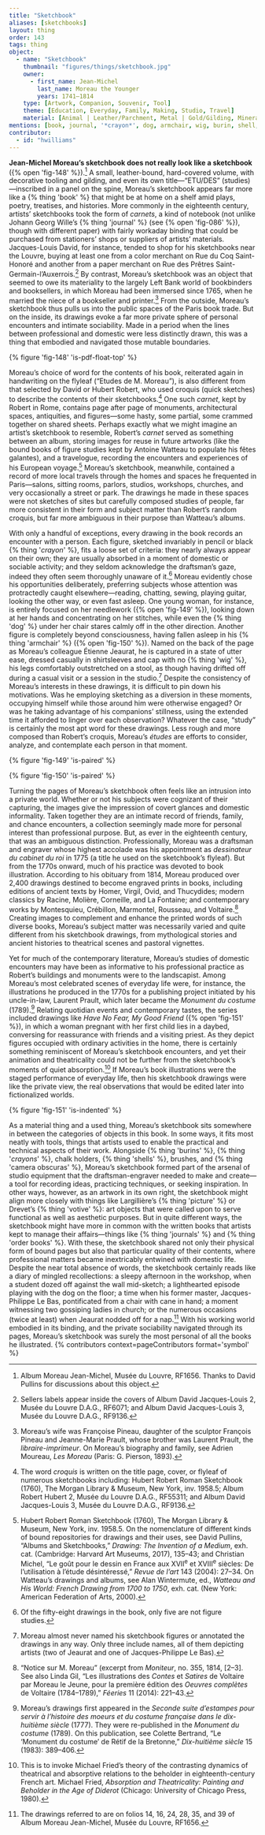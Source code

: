 ```yaml
---
title: "Sketchbook"
aliases: [sketchbooks]
layout: thing
order: 143
tags: thing
object:
  - name: "Sketchbook"
    thumbnail: "figures/things/sketchbook.jpg"
    owner:
      - first_name: Jean-Michel
        last_name: Moreau the Younger
        years: 1741–1814
    type: [Artwork, Companion, Souvenir, Tool]
    theme: [Education, Everyday, Family, Making, Studio, Travel]
    material: [Animal | Leather/Parchment, Metal | Gold/Gilding, Mineral | Chalk, Synthetic Materials | Paper]
mentions: [book, journal, '*crayon*', dog, armchair, wig, burin, shell, camera obscura, picture, votive, order book]
contributor:
  - id: "hwilliams"
---
```


**Jean-Michel Moreau’s sketchbook does not really look like a sketchbook** ({% open 'fig-148' %}).[^1] A small, leather-bound, hard-covered volume, with decorative tooling and gilding, and even its own title—“ETU/DES” (studies)—inscribed in a panel on the spine, Moreau’s sketchbook appears far more like a {% thing 'book' %} that might be at home on a shelf amid plays, poetry, treatises, and histories. More commonly in the eighteenth century, artists’ sketchbooks took the form of *carnets*, a kind of notebook (not unlike Johann Georg Wille’s {% thing 'journal' %} (see {% open 'fig-086' %}), though with different paper) with fairly workaday binding that could be purchased from stationers’ shops or suppliers of artists’ materials. Jacques-Louis David, for instance, tended to shop for his sketchbooks near the Louvre, buying at least one from a color merchant on Rue du Coq Saint-Honoré and another from a paper merchant on Rue des Prêtres Saint-Germain-l’Auxerrois.[^2] By contrast, Moreau’s sketchbook was an object that seemed to owe its materiality to the largely Left Bank world of bookbinders and booksellers, in which Moreau had been immersed since 1765, when he married the niece of a bookseller and printer.[^3] From the outside, Moreau’s sketchbook thus pulls us into the public spaces of the Paris book trade. But on the inside, its drawings evoke a far more private sphere of personal encounters and intimate sociability. Made in a period when the lines between professional and domestic were less distinctly drawn, this was a thing that embodied and navigated those mutable boundaries.

{% figure 'fig-148' 'is-pdf-float-top' %}

Moreau’s choice of word for the contents of his book, reiterated again in handwriting on the flyleaf (“Etudes de M. Moreau”), is also different from that selected by David or Hubert Robert, who used croquis (quick sketches) to describe the contents of their sketchbooks.[^4] One such *carnet*, kept by Robert in Rome, contains page after page of monuments, architectural spaces, antiquities, and figures—some hasty, some partial, some crammed together on shared sheets. Perhaps exactly what we might imagine an artist’s sketchbook to resemble, Robert’s *carnet* served as something between an album, storing images for reuse in future artworks (like the bound books of figure studies kept by Antoine Watteau to populate his fêtes galantes), and a travelogue, recording the encounters and experiences of his European voyage.[^5] Moreau’s sketchbook, meanwhile, contained a record of more local travels through the homes and spaces he frequented in Paris—salons, sitting rooms, parlors, studios, workshops, churches, and very occasionally a street or park. The drawings he made in these spaces were not sketches of sites but carefully composed studies of people, far more consistent in their form and subject matter than Robert’s random croquis, but far more ambiguous in their purpose than Watteau’s albums.

With only a handful of exceptions, every drawing in the book records an encounter with a person. Each figure, sketched invariably in pencil or black {% thing '*crayon*' %}, fits a loose set of criteria: they nearly always appear on their own; they are usually absorbed in a moment of domestic or sociable activity; and they seldom acknowledge the draftsman’s gaze, indeed they often seem thoroughly unaware of it.[^6] Moreau evidently chose his opportunities deliberately, preferring subjects whose attention was protractedly caught elsewhere—reading, chatting, sewing, playing guitar, looking the other way, or even fast asleep. One young woman, for instance, is entirely focused on her needlework ({% open 'fig-149' %}), looking down at her hands and concentrating on her stitches, while even the {% thing 'dog' %} under her chair stares calmly off in the other direction. Another figure is completely beyond consciousness, having fallen asleep in his {% thing 'armchair' %} ({% open 'fig-150' %}). Named on the back of the page as Moreau’s colleague Étienne Jeaurat, he is captured in a state of utter ease, dressed casually in shirtsleeves and cap with no {% thing 'wig' %}, his legs comfortably outstretched on a stool, as though having drifted off during a casual visit or a session in the studio.[^7] Despite the consistency of Moreau’s interests in these drawings, it is difficult to pin down his motivations. Was he employing sketching as a diversion in these moments, occupying himself while those around him were otherwise engaged? Or was he taking advantage of his companions’ stillness, using the extended time it afforded to linger over each observation? Whatever the case, “study” is certainly the most apt word for these drawings. Less rough and more composed than Robert’s croquis, Moreau’s *études* are efforts to consider, analyze, and contemplate each person in that moment.

{% figure 'fig-149' 'is-paired' %}

{% figure 'fig-150' 'is-paired' %}

Turning the pages of Moreau’s sketchbook often feels like an intrusion into a private world. Whether or not his subjects were cognizant of their capturing, the images give the impression of covert glances and domestic informality. Taken together they are an intimate record of friends, family, and chance encounters, a collection seemingly made more for personal interest than professional purpose. But, as ever in the eighteenth century, that was an ambiguous distinction. Professionally, Moreau was a draftsman and engraver whose highest accolade was his appointment as *dessinateur du cabinet du roi* in 1775 (a title he used on the sketchbook’s flyleaf). But from the 1770s onward, much of his practice was devoted to book illustration. According to his obituary from 1814, Moreau produced over 2,400 drawings destined to become engraved prints in books, including editions of ancient texts by Homer, Virgil, Ovid, and Thucydides; modern classics by Racine, Molière, Corneille, and La Fontaine; and contemporary works by Montesquieu, Crébillon, Marmontel, Rousseau, and Voltaire.[^8] Creating images to complement and enhance the printed words of such diverse books, Moreau’s subject matter was necessarily varied and quite different from his sketchbook drawings, from mythological stories and ancient histories to theatrical scenes and pastoral vignettes.

Yet for much of the contemporary literature, Moreau’s studies of domestic encounters may have been as informative to his professional practice as Robert’s buildings and monuments were to the landscapist. Among Moreau’s most celebrated scenes of everyday life were, for instance, the illustrations he produced in the 1770s for a publishing project initiated by his uncle-in-law, Laurent Prault, which later became the *Monument du costume* (1789).[^9] Relating quotidian events and contemporary tastes, the series included drawings like *Have No Fear, My Good Friend* ({% open 'fig-151' %}), in which a woman pregnant with her first child lies in a daybed, conversing for reassurance with friends and a visiting priest. As they depict figures occupied with ordinary activities in the home, there is certainly something reminiscent of Moreau’s sketchbook encounters, and yet their animation and theatricality could not be further from the sketchbook’s moments of quiet absorption.[^10] If Moreau’s book illustrations were the staged performance of everyday life, then his sketchbook drawings were like the private view, the real observations that would be edited later into fictionalized worlds.

{% figure 'fig-151' 'is-indented' %}

As a material thing and a used thing, Moreau’s sketchbook sits somewhere in between the categories of objects in this book. In some ways, it fits most neatly with tools, things that artists used to enable the practical and technical aspects of their work. Alongside {% thing 'burins' %}, {% thing '*crayons*' %}, chalk holders, {% thing 'shells' %}, brushes, and {% thing 'camera obscuras' %}, Moreau’s sketchbook formed part of the arsenal of studio equipment that the draftsman-engraver needed to make and create—a tool for recording ideas, practicing techniques, or seeking inspiration. In other ways, however, as an artwork in its own right, the sketchbook might align more closely with things like Largillière’s {% thing 'picture' %} or Drevet’s {% thing 'votive' %}: art objects that were called upon to serve functional as well as aesthetic purposes. But in quite different ways, the sketchbook might have more in common with the written books that artists kept to manage their affairs—things like {% thing 'journals' %} and {% thing 'order books' %}. With these, the sketchbook shared not only their physical form of bound pages but also that particular quality of their contents, where professional matters became inextricably entwined with domestic life. Despite the near total absence of words, the sketchbook certainly reads like a diary of mingled recollections: a sleepy afternoon in the workshop, when a student dozed off against the wall mid-sketch; a lighthearted episode playing with the dog on the floor; a time when his former master, Jacques-Philippe Le Bas, pontificated from a chair with cane in hand; a moment witnessing two gossiping ladies in church; or the numerous occasions (twice at least) when Jeaurat nodded off for a nap.[^11] With his working world embodied in its binding, and the private sociability navigated through its pages, Moreau’s sketchbook was surely the most personal of all the books he illustrated. {% contributors context=pageContributors format='symbol' %}

<div class="additional-figs" hidden>

{% figuregroup '3' 'fig-086' %}

</div>

[^1]: Album Moreau Jean-Michel, Musée du Louvre, RF1656. Thanks to David Pullins for discussions about this object.

[^2]: Sellers labels appear inside the covers of Album David Jacques-Louis 2, Musée du Louvre D.A.G., RF6071; and Album David Jacques-Louis 3, Musée du Louvre D.A.G., RF9136.

[^3]: Moreau’s wife was Françoise Pineau, daughter of the sculptor François Pineau and Jeanne-Marie Prault, whose brother was Laurent Prault, the *libraire-imprimeur*. On Moreau’s biography and family, see Adrien Moureau, *Les Moreau* (Paris: G. Pierson, 1893).

[^4]: The word *croquis* is written on the title page, cover, or flyleaf of numerous sketchbooks including: Hubert Robert Roman Sketchbook (1760), The Morgan Library & Museum, New York, inv. 1958.5; Album Robert Hubert 2, Musée du Louvre D.A.G., RF55311; and Album David Jacques-Louis 3, Musée du Louvre D.A.G., RF9136.

[^5]: Hubert Robert Roman Sketchbook (1760), The Morgan Library & Museum, New York, inv. 1958.5. On the nomenclature of different kinds of bound repositories for drawings and their uses, see David Pullins, “Albums and Sketchbooks,” *Drawing: The Invention of a Medium*, exh. cat. (Cambridge: Harvard Art Museums, 2017), 135–43; and Christian Michel, “Le goût pour le dessin en France aux XVII<sup>e</sup> et XVIII<sup>e</sup> siècles: De l’utilisation à l’étude désintéressé,” *Revue de l’art* 143 (2004): 27–34. On Watteau’s drawings and albums, see Alan Wintermute, ed., *Watteau and His World: French Drawing from 1700 to 1750*, exh. cat. (New York: American Federation of Arts, 2000).

[^6]: Of the fifty-eight drawings in the book, only five are not figure studies.

[^7]: Moreau almost never named his sketchbook figures or annotated the drawings in any way. Only three include names, all of them depicting artists (two of Jeaurat and one of Jacques-Philippe Le Bas).

[^8]: “Notice sur M. Moreau” (excerpt from *Moniteur*, no. 355, 1814, [2–3]. See also Linda Gil, “Les illustrations des *Contes* et *Satires* de Voltaire par Moreau le Jeune, pour la première édition des *Oeuvres complètes* de Voltaire (1784–1789),” *Féeries* 11 (2014): 221–43.

[^9]: Moreau’s drawings first appeared in the *Seconde suite d’estampes pour servir à l’histoire des moeurs et du costume française dans le dix-huitième siècle* (1777). They were re-published in the *Monument du costume* (1789). On this publication, see Colette Bertrand, “Le ‘Monument du costume’ de Rétif de la Bretonne,” *Dix-huitième siècle* 15 (1983): 389–406.

[^10]: This is to invoke Michael Fried’s theory of the contrasting dynamics of theatrical and absorptive relations to the beholder in eighteenth-century French art. Michael Fried, *Absorption and Theatricality: Painting and Beholder in the Age of Diderot* (Chicago: University of Chicago Press, 1980).

[^11]: The drawings referred to are on folios 14, 16, 24, 28, 35, and 39 of Album Moreau Jean-Michel, Musée du Louvre, RF1656.
